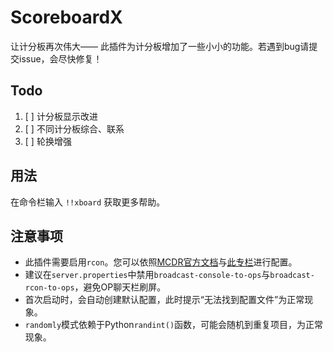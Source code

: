 # ScoreboardX
让计分板再次伟大——
此插件为计分板增加了一些小小的功能。若遇到bug请提交issue，会尽快修复！

## Todo
1. [ ] 计分板显示改进
2. [ ] 不同计分板综合、联系
3. [ ] 轮换增强

## 用法
在命令栏输入 `!!xboard` 获取更多帮助。

## 注意事项
* 此插件需要启用`rcon`。您可以依照[MCDR官方文档](https://docs.mcdreforged.com/zh-cn/latest/configuration.html#rcon)与[此专栏](https://www.bilibili.com/read/cv21900416/)进行配置。
* 建议在`server.properties`中禁用`broadcast-console-to-ops`与`broadcast-rcon-to-ops`，避免OP聊天栏刷屏。
* 首次启动时，会自动创建默认配置，此时提示“无法找到配置文件”为正常现象。
* `randomly`模式依赖于Python`randint()`函数，可能会随机到重复项目，为正常现象。